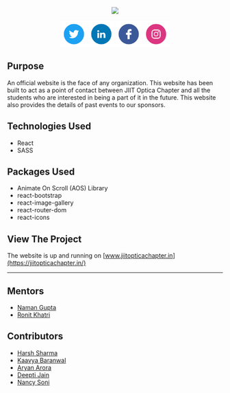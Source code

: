 <div align = "center">


<img height=100px src= "https://jiitopticachapter.in/images/logo.png">

<a href=""><img src="https://github.com/aritraroy/social-icons/blob/master/twitter-icon.png?raw=true" width="60"></a>
<a href="https://www.linkedin.com/company/thapar-acm-student-chapter"><img src="https://github.com/aritraroy/social-icons/blob/master/linkedin-icon.png?raw=true" width="60"></a>
<a href=""><img src="https://github.com/aritraroy/social-icons/blob/master/facebook-icon.png?raw=true" width="60"></a>
<a href="https://instagram.com/acmthapar?igshid=1r2k6z9w5926o"><img src="https://github.com/aritraroy/social-icons/blob/master/instagram-icon.png?raw=true" width="60"></a>

</div>

## Purpose
An official website is the face of any organization. This website has been built to act as a point of contact between JIIT Optica Chapter and all the students who are interested in being a part of it in the future. This website also provides the details of past events to our sponsors.

## Technologies Used
- React
- SASS

## Packages Used
- Animate On Scroll (AOS) Library
- react-bootstrap
- react-image-gallery
- react-router-dom
- react-icons

## View The Project
The website is up and running on [www.jiitopticachapter.in](https://jiitopticachapter.in/)

---

## Mentors
- [Naman Gupta](https://github.com/Naman-Gupta-06)
- [Ronit Khatri](https://github.com/Ronit-02)

## Contributors
- [Harsh Sharma](https://github.com/HarshSharma20503)
- [Kaavya Baranwal](https://github.com/kaavyabaranwal)
- [Aryan Arora](https://github.com/Aryan5167)
- [Deepti Jain](https://github.com/deepti1028)
- [Nancy Soni](https://github.com/Nanncyy)
